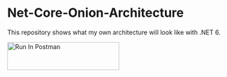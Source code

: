 # Net-Core-Onion-Architecture
This repository shows what my own architecture will look like with .NET 6.

[<img src="https://run.pstmn.io/button.svg" alt="Run In Postman" style="width: 256px; height: 64px;">](https://app.getpostman.com/run-collection/20862553-f1f19541-d6a8-4d42-b94b-7222cf8d1c50?action=collection%2Ffork&source=rip_markdown&collection-url=entityId%3D20862553-f1f19541-d6a8-4d42-b94b-7222cf8d1c50%26entityType%3Dcollection%26workspaceId%3D5034bb44-b60c-4804-8826-4d156826be0c)
